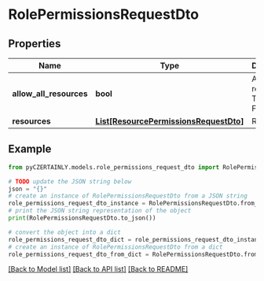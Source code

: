 # RolePermissionsRequestDto


## Properties

Name | Type | Description | Notes
------------ | ------------- | ------------- | -------------
**allow_all_resources** | **bool** | Allow all resources, True &#x3D; Yes, False &#x3D; No | 
**resources** | [**List[ResourcePermissionsRequestDto]**](ResourcePermissionsRequestDto.md) | Resources | [optional] 

## Example

```python
from pyCZERTAINLY.models.role_permissions_request_dto import RolePermissionsRequestDto

# TODO update the JSON string below
json = "{}"
# create an instance of RolePermissionsRequestDto from a JSON string
role_permissions_request_dto_instance = RolePermissionsRequestDto.from_json(json)
# print the JSON string representation of the object
print(RolePermissionsRequestDto.to_json())

# convert the object into a dict
role_permissions_request_dto_dict = role_permissions_request_dto_instance.to_dict()
# create an instance of RolePermissionsRequestDto from a dict
role_permissions_request_dto_from_dict = RolePermissionsRequestDto.from_dict(role_permissions_request_dto_dict)
```
[[Back to Model list]](../README.md#documentation-for-models) [[Back to API list]](../README.md#documentation-for-api-endpoints) [[Back to README]](../README.md)



